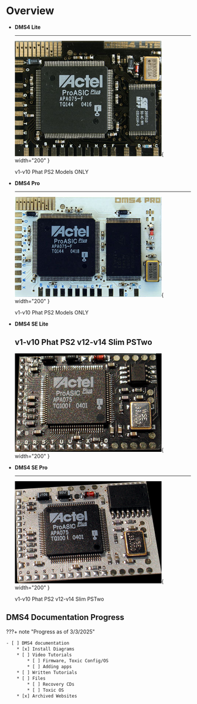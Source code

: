 # Overview

<div class="grid cards" markdown>

-   __DMS4 Lite__

    ---

    ![DMS4Lite](assets/dms4-pics/dms4lite_big.jpg){ width="200" }

    v1-v10 Phat PS2 Models ONLY


-   __DMS4 Pro__

    ---

    ![DMS4Pro](assets/dms4-pics/dms4pro_big.jpg){ width="200" }

    v1-v10 Phat PS2 Models ONLY

</div>

<div class="grid cards" markdown>

-   __DMS4 SE Lite__

    v1-v10 Phat PS2
    v12-v14 Slim PSTwo
    ---

    ![DMS4SELite](assets/dms4-pics/dms_chipb_black.gif){ width="200" }


-   __DMS4 SE Pro__

    ---

    ![DMS4SEPro](assets/dms4-pics/dms_chipw_black.gif){ width="200" }

    v1-v10 Phat PS2
    v12-v14 Slim PSTwo

</div>

## DMS4 Documentation Progress
???+ note "Progress as of 3/3/2025"

    - [ ] DMS4 documentation
        * [x] Install Diagrams
        * [ ] Video Tutorials
            * [ ] Firmware, Toxic Config/OS
            * [ ] Adding apps
        * [ ] Written Tutorials
        * [ ] Files
            * [ ] Recovery CDs
            * [ ] Toxic OS
        * [x] Archived Websites